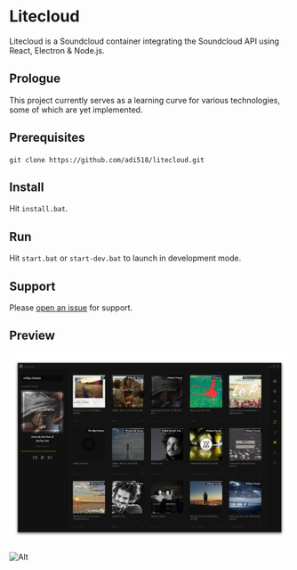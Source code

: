 # Litecloud
Litecloud is a Soundcloud container integrating the Soundcloud API using React, Electron & Node.js.

## Prologue
This project currently serves as a learning curve for various technologies, some of which are yet implemented.

## Prerequisites
`git clone https://github.com/adi518/litecloud.git`

## Install
Hit `install.bat`.

## Run
Hit `start.bat` or `start-dev.bat` to launch in development mode.

## Support
Please [open an issue](https://github.com/adi518/litecloud/issues) for support.

## Preview
![Alt](preview.png)

![Alt](preview-list.png)
